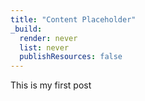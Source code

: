 ```yaml
---
title: "Content Placeholder"
_build:
  render: never
  list: never
  publishResources: false
---
```


This is my first post

